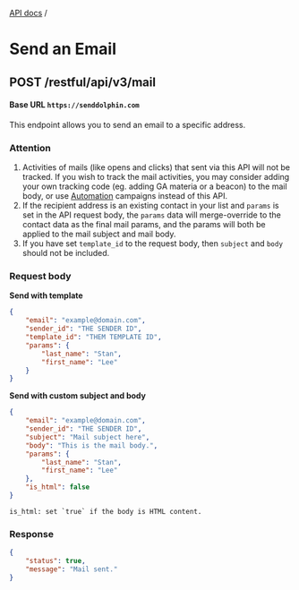 [API docs](.) /

# Send an Email

## **POST** /restful/api/v3/mail

#### Base URL `https://senddolphin.com`

This endpoint allows you to send an email to a specific address.

### Attention

1. Activities of mails (like opens and clicks) that sent via this API will not be tracked. If you wish to track the mail activities, you may consider adding your own tracking code (eg. adding GA materia or a beacon) to the mail body, or use [Automation](./tutorial-automation) campaigns instead of this API.
2. If the recipient address is an existing contact in your list and `params` is set in the API request body, the `params` data will merge-override to the contact data as the final mail params, and the params will both be applied to the mail subject and mail body. 
3. If you have set `template_id` to the request body, then `subject` and `body` should not be included.


### Request body

**Send with template**
```json
{
    "email": "example@domain.com",
    "sender_id": "THE SENDER ID",
    "template_id": "THEM TEMPLATE ID",
    "params": {
        "last_name": "Stan",
        "first_name": "Lee"
    }
}
```

**Send with custom subject and body**
```json
{
    "email": "example@domain.com",
    "sender_id": "THE SENDER ID",
    "subject": "Mail subject here",
    "body": "This is the mail body.",
    "params": {
        "last_name": "Stan",
        "first_name": "Lee"
    },
    "is_html": false
}
```

```
is_html: set `true` if the body is HTML content.
```

### Response

```json
{
    "status": true,
    "message": "Mail sent."
}
```


